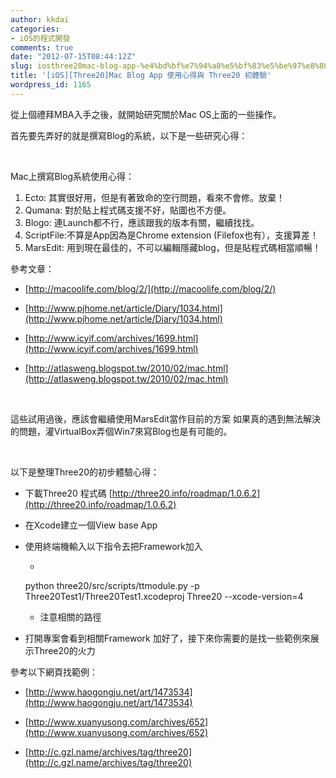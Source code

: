 ```yaml
---
author: kkdai
categories:
- iOS的程式開發
comments: true
date: "2012-07-15T08:44:12Z"
slug: iosthree20mac-blog-app-%e4%bd%bf%e7%94%a8%e5%bf%83%e5%be%97%e8%88%87-three20-%e5%88%9d%e9%ab%94%e9%a9%97
title: '[iOS][Three20]Mac Blog App 使用心得與 Three20 初體驗'
wordpress_id: 1165
---
```


從上個禮拜MBA入手之後，就開始研究關於Mac OS上面的一些操作。




首先要先弄好的就是撰寫Blog的系統，以下是一些研究心得：




 




Mac上撰寫Blog系統使用心得：  
1. Ecto: 其實很好用，但是有著致命的空行問題，看來不會修。放棄！  
2. Qumana: 對於貼上程式碼支援不好，貼圖也不方便。  
3. Blogo: 連Launch都不行，應該跟我的版本有關，繼續找找。  
4. ScriptFile:不算是App因為是Chrome extension (Filefox也有），支援算差！  
5. MarsEdit: 用到現在最佳的，不可以編輯隱藏blog，但是貼程式碼相當順暢！




參考文章：






	
  * [http://macoolife.com/blog/2/](http://macoolife.com/blog/2/)


	
  * [http://www.pjhome.net/article/Diary/1034.html](http://www.pjhome.net/article/Diary/1034.html)

	
  * [http://www.icyif.com/archives/1699.html](http://www.icyif.com/archives/1699.html)

	
  * [http://atlasweng.blogspot.tw/2010/02/mac.html](http://atlasweng.blogspot.tw/2010/02/mac.html)




 




這些試用過後，應該會繼續使用MarsEdit當作目前的方案
如果真的遇到無法解決的問題，灌VirtualBox弄個Win7來寫Blog也是有可能的。




 




以下是整理Three20的初步體驗心得：






	
  * 下載Three20 程式碼 [http://three20.info/roadmap/1.0.6.2](http://three20.info/roadmap/1.0.6.2)

	
  * 在Xcode建立一個View base App

	
  * 使用終端機輸入以下指令去把Framework加入

	
    * 

    
    python three20/src/scripts/ttmodule.py -p Three20Test1/Three20Test1.xcodeproj Three20 --xcode-version=4




	
    * 注意相關的路徑




	
  * 打開專案會看到相關Framework 加好了，接下來你需要的是找一些範例來展示Three20的火力


參考以下網頁找範例：

	
  * [http://www.haogongju.net/art/1473534](http://www.haogongju.net/art/1473534)

	
  * [http://www.xuanyusong.com/archives/652](http://www.xuanyusong.com/archives/652)

	
  * [http://c.gzl.name/archives/tag/three20](http://c.gzl.name/archives/tag/three20)



